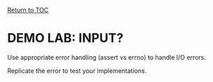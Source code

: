 <a href="https://github.com/CyberTrainingUSAF/05-C-Programming/blob/master/00-Table-of-Contents.md" rel="Return to TOC"> Return to TOC </a>

# DEMO LAB: INPUT?

Use appropriate error handling (assert vs errno) to handle I/O errors.

Replicate the error to test your implementations.
